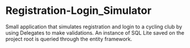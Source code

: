 # Registration-Login_Simulator
Small application that simulates registration and login to a cycling club by using Delegates to make validations. An instance of SQL Lite saved on the project root is queried through the entity framework.
